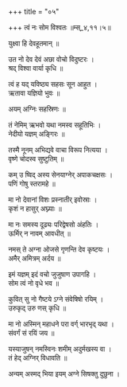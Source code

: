 +++
title = "०५"

+++
त्वं नः सोम विश्वतः ॥म्स्_४,११।५॥  
    
युक्ष्वा हि देवहूतमान् ॥  
    
उत नो देव देवं अछा वोचो विदुष्टरः ।  
श्रद् विश्वा वार्या कृधि ॥  
    
त्वं ह यद् यविष्ठ्य सहसः सून आहुत ।  
ऋतावा यज्ञियो भुवः ॥  
    
  
अयम् अग्निः सहस्रिणः ॥  
    
तं नेमिम् ऋभवो यथा नमस्व सहूतिभिः ।  
नेदीयो यज्ञम् अङ्गिरः ॥  
    
तस्मै नूनम् अभिद्यवे वाचा विरूप नित्यया ।  
वृष्णे चोदस्व सुष्टुतिम् ॥  
    
कम् उ ष्विद् अस्य सेनयाग्नेर् अपाकचक्षसः ।  
पणिं गोषु स्तरामहे ॥  
    
मा नो देवानां विशः प्रस्नातीर् इवोस्राः ।  
कृशं न हासुर् अघ्न्याः ॥  
    
मा नः समस्य दूढ्यः परिद्वेषसो अंहतिः ।  
ऊर्मिर् न नावम् आवधीत् ॥  
    
नमस् ते अग्ना ओजसे गृणन्ति देव कृष्टयः ।  
अमैर् अमित्रम् अर्दय ॥  
    
इमं यज्ञम् इदं वचो जुजुषाण उपागहि ।  
सोम त्वं नो वृधे भव ॥  
    
कुवित् सु नो गैष्टये ऽग्ने संवेषिषो रयिम् ।  
उरुकृद् उरु णस् कृधि ॥  
    
मा नो अस्मिन् महाधने परा वर्ग् भारभृद् यथा ।  
संवर्गं सं रयिं जय ॥  
    
यस्याजुषन् नमस्विनः शमीम् अदुर्मखस्य वा ।  
तं हेद् अग्निर् विधावति ॥  
    
अन्यम् अस्मद् भिया इयम् अग्ने सिषक्तु दुछुना ।  
